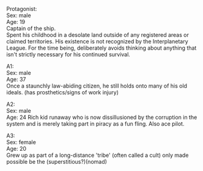 Protagonist:  
Sex: male  
Age: 19  
Captain of the ship.  
Spent his childhood in a desolate land outside of any registered areas or claimed territories. His existence is not recognized by the Interplanetary League. For the time being, deliberately avoids thinking about anything that isn't strictly necessary for his continued survival.

A1:  
Sex: male  
Age: 37  
Once a staunchly law-abiding citizen, he still holds onto many of his old ideals. 
(has prosthetics/signs of work injury)

A2:  
Sex: male  
Age: 24 
Rich kid runaway who is now dissillusioned by the corruption in the system and is merely taking part in piracy as a fun fling. Also ace pilot.


A3:  
Sex: female  
Age: 20  
Grew up as part of a long-distance 'tribe' (often called a cult) only made possible be the 
(superstitious?)(nomad)

